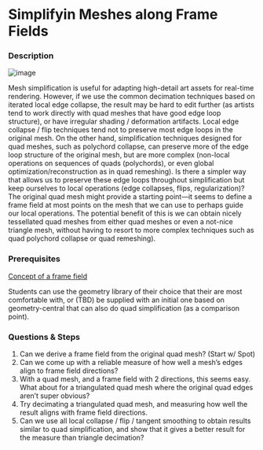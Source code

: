 # Simplifyin Meshes along Frame Fields

### Description

![image](https://github.com/SGI-2023/simplifying-meshes-along-frame-fields/assets/47090776/5b674378-2e2f-4c4a-8d14-e195eea00fc5)

Mesh simplification is useful for adapting high-detail art assets for real-time rendering. However, if we use the common decimation techniques based on iterated local edge collapse, the result may be hard to edit further (as artists tend to work directly with quad meshes that have good edge loop structure), or have irregular shading / deformation artifacts. Local edge collapse / flip techniques tend not to preserve most edge loops in the original mesh.
On the other hand, simplification techniques designed for quad meshes, such as polychord collapse, can preserve more of the edge loop structure of the original mesh, but are more complex (non-local operations on sequences of quads (polychords), or even global optimization/reconstruction as in quad remeshing).
Is there a simpler way that allows us to preserve these edge loops throughout simplification but keep ourselves to local operations (edge collapses, flips, regularization)? The original quad mesh might provide a starting point—it seems to define a frame field at most points on the mesh that we can use to perhaps guide our local operations.
The potential benefit of this is we can obtain nicely tessellated quad meshes from either quad meshes or even a not-nice triangle mesh, without having to resort to more complex techniques such as quad polychord collapse or quad remeshing).

### Prerequisites
[Concept of a frame field](https://cims.nyu.edu/gcl/papers/frame-fields-2014.pdf)

Students can use the geometry library of their choice that their are most comfortable with, or (TBD) be supplied with an initial one based on geometry-central that can also do quad simplification (as a comparison point).

### Questions & Steps 
1. Can we derive a frame field from the original quad mesh? (Start w/ Spot)
2. Can we come up with a reliable measure of how well a mesh’s edges align to frame field directions?
3. With a quad mesh, and a frame field with 2 directions, this seems easy. What about for a triangulated quad mesh where the original quad edges aren’t super obvious?
4. Try decimating a triangulated quad mesh, and measuring how well the result aligns with frame field directions.
5. Can we use all local collapse / flip / tangent smoothing to obtain results similar to quad simplification, and show that it gives a better result for the measure than triangle decimation?
